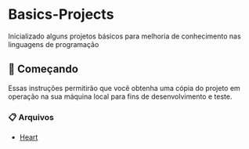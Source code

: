 # Basics-Projects

Inicializado alguns projetos básicos para melhoria de conhecimento nas linguagens de programação

## 🚀 Começando

Essas instruções permitirão que você obtenha uma cópia do projeto em operação na sua máquina local para fins de desenvolvimento e teste.

### 📋 Arquivos 

* [Heart](https://github.com/vinisilvf/Basics-Projects/tree/main/heart)
